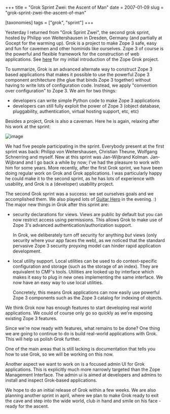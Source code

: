 +++
title = "Grok Sprint Zwei: the Ascent of Man"
date = 2007-01-09
slug = "grok-sprint-zwei-the-ascent-of-man"

[taxonomies]
tags = ["grok", "sprint"]
+++

Yesterday I returned from "Grok Sprint Zwei", the second grok sprint,
hosted by Philipp von Weitershausen in Dresden, Germany (and partially
at Gocept for the warming up). Grok is a project to make Zope 3 safe,
easy and fun for cavemen and other hominids like ourselves. Zope 3 of
course is the powerful and flexible framework for the construction of
web applications. See
[here](http://faassen.n--tree.net/blog/view/weblog/2006/11/09/0) for my
initial introduction of the Zope Grok project.

To summarize, Grok is an advanced alternate way to construct Zope 3
based applications that makes it possible to use the powerful Zope 3
component architecture (the glue that binds Zope 3 together) without
having to write lots of configuration code. Instead, we apply
"convention over configuration" to Zope 3. We aim for two things:

- developers can write simple Python code to make Zope 3 applications
- developers can still fully exploit the power of Zope 3 (object
  database, pluggability, authentication, virtual hosting support, etc,
  etc)

Besides a project, Grok is also a caveman. Here he is again, relaxing
after his work at the sprint:

![image](http://faassen.n--tree.net/grok_relax.png)

We had five people participating in the sprint. Everybody present at the
first sprint was back: Philipp von Weitershausen, Christian Theune,
Wolfgang Schnerring and myself. New at this sprint was Jan-Wijbrand
Kolman. Jan-Wijbrand and I go back a while by now; I've had the pleasure
to work with him for some years. More recently, after the first Grok
sprint, we have been doing regular work on Grok and Grok applications. I
was particularly happy he could make it to the second sprint, as he has
lots of experience with usability, and Grok is a (developer) usability
project.

The second Grok sprint was a success: we set ourselves goals and we
accomplished them. We also played lots of [Guitar
Hero](http://en.wikipedia.org/wiki/Guitar_hero) in the evening. :) The
major new things in Grok after this sprint are:

- security declarations for views. Views are public by default but you
  can now restrict access using permissions. This allows Grok to make
  use of Zope 3's advanced authentication/authorization support.

  In Grok, we deliberately turn off security for anything _but_ views
  (only security where your app faces the web), as we noticed that the
  standard pervasive Zope 3 security proyxing model can hinder rapid
  application development.

- local utility support. Local utilities can be used to do
  context-specific configuration and storage (such as the storage of an
  index). They are equivalent to CMF's tools. Utilities are looked up by
  interface which makes it easy to plug in new ones implementing the
  same interface. We now have an easy way to use local utilities.

  Concretely, this means Grok applications can now easily use powerful
  Zope 3 components such as the Zope 3 catalog for indexing of objects.

We think Grok now has enough features to start developing real world
applications. We could of course only go so quickly as we're exposing
existing Zope 3 features.

Since we're now ready with features, what remains to be done? One thing
we are going to continue to do is build real-world applications with
Grok. This will help us polish Grok further.

One of the main areas that is still lacking is documentation that tells
you how to use Grok, so we will be working on this now.

Another aspect we want to work on is a focused admin UI for Grok
applications. This is explicitly much more narrowly targeted than the
Zope Management Interface. The admin ui is aimed at developers and
admins to install and inspect Grok-based applications.

We hope to do an initial release of Grok within a few weeks. We are also
planning another sprint in april, where we plan to make Grok ready to
exit the cave and step into the wide world, club in hand and smile on
his face - ready for the ascent.
